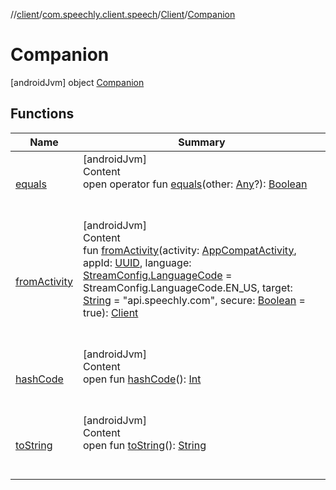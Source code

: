 //[client](../../../index.md)/[com.speechly.client.speech](../../index.md)/[Client](../index.md)/[Companion](index.md)



# Companion  
 [androidJvm] object [Companion](index.md)   


## Functions  
  
|  Name|  Summary| 
|---|---|
| <a name="kotlin/Any/equals/#kotlin.Any?/PointingToDeclaration/"></a>[equals](../../../com.speechly.ui/-speechly-button/index.md#%5Bkotlin%2FAny%2Fequals%2F%23kotlin.Any%3F%2FPointingToDeclaration%2F%5D%2FFunctions%2F-752291050)| <a name="kotlin/Any/equals/#kotlin.Any?/PointingToDeclaration/"></a>[androidJvm]  <br>Content  <br>open operator fun [equals](../../../com.speechly.ui/-speechly-button/index.md#%5Bkotlin%2FAny%2Fequals%2F%23kotlin.Any%3F%2FPointingToDeclaration%2F%5D%2FFunctions%2F-752291050)(other: [Any](https://kotlinlang.org/api/latest/jvm/stdlib/kotlin/-any/index.html)?): [Boolean](https://kotlinlang.org/api/latest/jvm/stdlib/kotlin/-boolean/index.html)  <br><br><br>
| <a name="com.speechly.client.speech/Client.Companion/fromActivity/#androidx.appcompat.app.AppCompatActivity#java.util.UUID#com.speechly.client.slu.StreamConfig.LanguageCode#kotlin.String#kotlin.Boolean/PointingToDeclaration/"></a>[fromActivity](from-activity.md)| <a name="com.speechly.client.speech/Client.Companion/fromActivity/#androidx.appcompat.app.AppCompatActivity#java.util.UUID#com.speechly.client.slu.StreamConfig.LanguageCode#kotlin.String#kotlin.Boolean/PointingToDeclaration/"></a>[androidJvm]  <br>Content  <br>fun [fromActivity](from-activity.md)(activity: [AppCompatActivity](https://developer.android.com/reference/kotlin/androidx/appcompat/app/AppCompatActivity.html), appId: [UUID](https://developer.android.com/reference/kotlin/java/util/UUID.html), language: [StreamConfig.LanguageCode](../../../com.speechly.client.slu/-stream-config/-language-code/index.md) = StreamConfig.LanguageCode.EN_US, target: [String](https://kotlinlang.org/api/latest/jvm/stdlib/kotlin/-string/index.html) = "api.speechly.com", secure: [Boolean](https://kotlinlang.org/api/latest/jvm/stdlib/kotlin/-boolean/index.html) = true): [Client](../index.md)  <br><br><br>
| <a name="kotlin/Any/hashCode/#/PointingToDeclaration/"></a>[hashCode](../../../com.speechly.ui/-speechly-button/index.md#%5Bkotlin%2FAny%2FhashCode%2F%23%2FPointingToDeclaration%2F%5D%2FFunctions%2F-752291050)| <a name="kotlin/Any/hashCode/#/PointingToDeclaration/"></a>[androidJvm]  <br>Content  <br>open fun [hashCode](../../../com.speechly.ui/-speechly-button/index.md#%5Bkotlin%2FAny%2FhashCode%2F%23%2FPointingToDeclaration%2F%5D%2FFunctions%2F-752291050)(): [Int](https://kotlinlang.org/api/latest/jvm/stdlib/kotlin/-int/index.html)  <br><br><br>
| <a name="kotlin/Any/toString/#/PointingToDeclaration/"></a>[toString](index.md#%5Bkotlin%2FAny%2FtoString%2F%23%2FPointingToDeclaration%2F%5D%2FFunctions%2F-752291050)| <a name="kotlin/Any/toString/#/PointingToDeclaration/"></a>[androidJvm]  <br>Content  <br>open fun [toString](index.md#%5Bkotlin%2FAny%2FtoString%2F%23%2FPointingToDeclaration%2F%5D%2FFunctions%2F-752291050)(): [String](https://kotlinlang.org/api/latest/jvm/stdlib/kotlin/-string/index.html)  <br><br><br>

